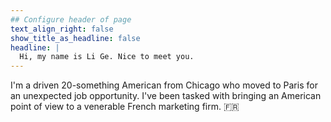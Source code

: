 ```yaml
---
## Configure header of page
text_align_right: false
show_title_as_headline: false
headline: |
  Hi, my name is Li Ge. Nice to meet you.
---
```


<!-- this is a subheadline -->
I'm a driven 20-something American from Chicago who moved to Paris for an unexpected job opportunity. I've been tasked with bringing an American point of view to a venerable French marketing firm. :fr:
